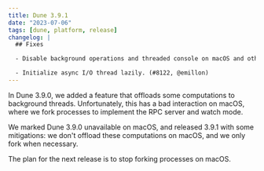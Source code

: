 ```yaml
---
title: Dune 3.9.1
date: "2023-07-06"
tags: [dune, platform, release]
changelog: |
  ## Fixes

  - Disable background operations and threaded console on macOS and other Unixes where we rely on fork. (#8100, #8121, fixes #8083, @rgrinberg, @emillon)

  - Initialize async I/O thread lazily. (#8122, @emillon)
---
```


In Dune 3.9.0, we added a feature that offloads some computations to background
threads. Unfortunately, this has a bad interaction on macOS, where we fork
processes to implement the RPC server and watch mode.

We marked Dune 3.9.0 unavailable on macOS, and released 3.9.1 with some
mitigations: we don't offload these computations on macOS, and we only fork
when necessary.

The plan for the next release is to stop forking processes on macOS.
